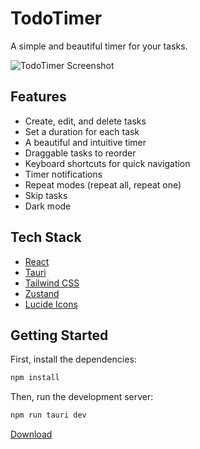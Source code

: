 # TodoTimer

A simple and beautiful timer for your tasks.

![TodoTimer Screenshot](https://i.imgur.com/example.png) 

## Features

- Create, edit, and delete tasks
- Set a duration for each task
- A beautiful and intuitive timer
- Draggable tasks to reorder
- Keyboard shortcuts for quick navigation
- Timer notifications
- Repeat modes (repeat all, repeat one)
- Skip tasks
- Dark mode

## Tech Stack

- [React](https://react.dev/)
- [Tauri](https://tauri.app/)
- [Tailwind CSS](https://tailwindcss.com/)
- [Zustand](https://zustand-demo.pmnd.rs/)
- [Lucide Icons](https://lucide.dev/)

## Getting Started

First, install the dependencies:

```bash
npm install
```

Then, run the development server:

```bash
npm run tauri dev
```

[Download](https://github.com/mayank-hassija/todo-timer/releases/download/v0.1.0/TodoTimer_0.1.0_x64_en-US.msi)

